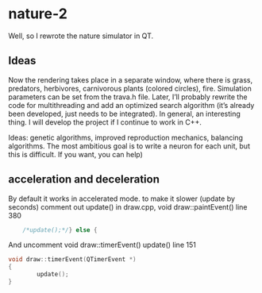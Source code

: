 # nature-2
Well, so I rewrote the nature simulator in QT. 

## Ideas
Now the rendering takes place in a separate window, where there is grass, predators, herbivores, carnivorous plants (colored circles), fire. Simulation parameters can be set from the trava.h file. Later, I’ll probably rewrite the code for multithreading and add an optimized search algorithm (it’s already been developed, just needs to be integrated). In general, an interesting thing. I will develop the project if I continue to work in C++.

Ideas: genetic algorithms, improved reproduction mechanics, balancing algorithms. The most ambitious goal is to write a neuron for each unit, but this is difficult. If you want, you can help)

## acceleration and deceleration
By default it works in accelerated mode. to make it slower (update by seconds) comment out update() in draw.cpp, void draw::paintEvent() line 380
```Cpp
    /*update();*/} else {
```
And uncomment void draw::timerEvent() update() line 151
```Cpp
void draw::timerEvent(QTimerEvent *)
{
        update();
}
```


